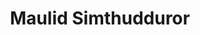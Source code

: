 ---
title: "Maulid Simthudduror"
pubDate: 2024-08-05T05:00:00Z
description: 'Maulid Simthudduror dengan berbagai format.'
price: ""
author: ""
image: '/blog/maulid-simthudduror.jpg'
tags: ['Maulid']
getStarted: ""
liveDemo: ""
---